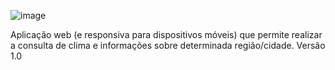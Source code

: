 ![image](https://github.com/fractalxg/portfolio-openweather-api/assets/147837025/fd949adb-81ca-4b87-9f50-ca083534f28a)

Aplicação web (e responsiva para dispositivos móveis) que permite realizar a consulta de clima e informações sobre determinada região/cidade. 
Versão 1.0